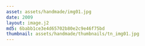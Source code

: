 ```yaml
---
asset: assets/handmade/img01.jpg
date: 2009
layout: image.j2
md5: 6babb1ce3e4d65702b80e2c9e46f75bd
thumbnail: assets/handmade/thumbnails/tn_img01.jpg
---
```


